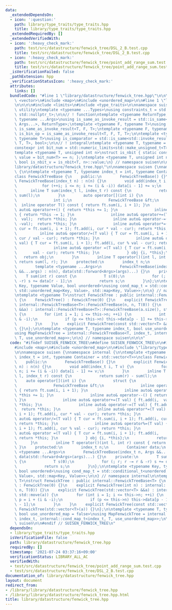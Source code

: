 ```yaml
---
data:
  _extendedDependsOn:
  - icon: ':question:'
    path: library/type_traits/type_traits.hpp
    title: library/type_traits/type_traits.hpp
  _extendedRequiredBy: []
  _extendedVerifiedWith:
  - icon: ':heavy_check_mark:'
    path: test/src/datastructure/fenwick_tree/DSL_2_B.test.cpp
    title: test/src/datastructure/fenwick_tree/DSL_2_B.test.cpp
  - icon: ':heavy_check_mark:'
    path: test/src/datastructure/fenwick_tree/point_add_range_sum.test.cpp
    title: test/src/datastructure/fenwick_tree/point_add_range_sum.test.cpp
  _isVerificationFailed: false
  _pathExtension: hpp
  _verificationStatusIcon: ':heavy_check_mark:'
  attributes:
    links: []
  bundledCode: "#line 1 \"library/datastructure/fenwick_tree.hpp\"\n\n\n\n#include\
    \ <vector>\n#include <map>\n#include <unordered_map>\n\n#line 1 \"library/type_traits/type_traits.hpp\"\
    \n\n\n\n#include <limits>\n#include <type_traits>\n\nnamespace suisen {\n// !\
    \ utility\ntemplate <typename ...Types>\nusing constraints_t = std::enable_if_t<std::conjunction_v<Types...>,\
    \ std::nullptr_t>;\n\n// ! function\ntemplate <typename ReturnType, typename Callable,\
    \ typename ...Args>\nusing is_same_as_invoke_result = std::is_same<std::invoke_result_t<Callable,\
    \ Args...>, ReturnType>;\ntemplate <typename F, typename T>\nusing is_uni_op =\
    \ is_same_as_invoke_result<T, F, T>;\ntemplate <typename F, typename T>\nusing\
    \ is_bin_op = is_same_as_invoke_result<T, F, T, T>;\n\ntemplate <typename Comparator,\
    \ typename T>\nusing is_comparator = std::is_same<std::invoke_result_t<Comparator,\
    \ T, T>, bool>;\n\n// ! integral\ntemplate <typename T, typename = constraints_t<std::is_integral<T>>>\n\
    constexpr int bit_num = std::numeric_limits<std::make_unsigned_t<T>>::digits;\n\
    template <typename T, unsigned int n>\nstruct is_nbit { static constexpr bool\
    \ value = bit_num<T> == n; };\ntemplate <typename T, unsigned int n>\nstatic constexpr\
    \ bool is_nbit_v = is_nbit<T, n>::value;\n} // namespace suisen\n\n\n#line 9 \"\
    library/datastructure/fenwick_tree.hpp\"\n\nnamespace suisen {\nnamespace internal\
    \ {\n\ntemplate <typename T, typename index_t = int, typename Container = std::vector<T>>\n\
    class FenwickTreeBase {\n    public:\n        FenwickTreeBase() {}\n        explicit\
    \ FenwickTreeBase(index_t n) : n(n) {}\n        void add(index_t i, T v) {\n \
    \           for (++i; i <= n; i += (i & -i)) data[i - 1] += v;\n        }\n  \
    \      inline T sum(index_t l, index_t r) const {\n            return sum(r) -\
    \ sum(l);\n        }\n        auto operator[](int i) {\n            struct {\n\
    \                int i;\n                FenwickTreeBase &ft;\n              \
    \  inline operator T() const { return ft.sum(i, i + 1); }\n                inline\
    \ auto& operator++() { return *this += 1; }\n                inline auto& operator--()\
    \ { return *this -= 1; }\n                inline auto& operator+=(T val) { ft.add(i,\
    \  val);  return *this; }\n                inline auto& operator-=(T val) { ft.add(i,\
    \ -val);  return *this; }\n                inline auto& operator*=(T val) { T\
    \ cur = ft.sum(i, i + 1); ft.add(i, cur * val - cur); return *this; }\n      \
    \          inline auto& operator/=(T val) { T cur = ft.sum(i, i + 1); ft.add(i,\
    \ cur / val - cur); return *this; }\n                inline auto& operator%=(T\
    \ val) { T cur = ft.sum(i, i + 1); ft.add(i, cur % val - cur); return *this; }\n\
    \                inline auto& operator =(T val) { T cur = ft.sum(i, i + 1); ft.add(i,\
    \       val - cur); return *this; }\n            } obj {i, *this};\n         \
    \   return obj;\n        }\n        inline T operator()(int l, int r) const {\
    \ return sum(l, r); }\n    protected:\n        index_t n;\n        Container data;\n\
    \        template <typename ...Args>\n        FenwickTreeBase(index_t n, Args\
    \ &&...args) : n(n), data(std::forward<Args>(args)...) {}\n    private:\n    \
    \    T sum(int r) const {\n            T s(0);\n            for (; r; r -= r &\
    \ -r) s += data[r - 1];\n            return s;\n        }\n};\n\ntemplate <typename\
    \ Key, typename Value, bool unordered>\nusing cond_map_t = std::conditional_t<unordered,\
    \ std::unordered_map<Key, Value>, std::map<Key, Value>>;\n\n} // namespace internal\n\
    \ntemplate <typename T>\nstruct FenwickTree : public internal::FenwickTreeBase<T>\
    \ {\n    FenwickTree() : FenwickTree(0) {}\n    explicit FenwickTree(int n) :\
    \ internal::FenwickTreeBase<T>::FenwickTreeBase(n, n, T(0)) {}\n    explicit FenwickTree(std::vector<T>\
    \ &&a) : internal::FenwickTreeBase<T>::FenwickTreeBase(a.size(), std::move(a))\
    \ {\n        for (int i = 1; i <= this->n; ++i) {\n            int p = i + (i\
    \ & -i);\n            if (p <= this->n) this->data[p - 1] += this->data[i - 1];\n\
    \        }\n    }\n    explicit FenwickTree(const std::vector<T> &a) : FenwickTree(std::vector<T>(a))\
    \ {}\n};\n\ntemplate <typename T, typename index_t, bool use_unordered_map = false>\n\
    using MapFenwickTree = internal::FenwickTreeBase<T, index_t, internal::cond_map_t<index_t,\
    \ T, use_unordered_map>>;\n\n} // namespace suisen\n\n\n"
  code: "#ifndef SUISEN_FENWICK_TREE\n#define SUISEN_FENWICK_TREE\n\n#include <vector>\n\
    #include <map>\n#include <unordered_map>\n\n#include \"library/type_traits/type_traits.hpp\"\
    \n\nnamespace suisen {\nnamespace internal {\n\ntemplate <typename T, typename\
    \ index_t = int, typename Container = std::vector<T>>\nclass FenwickTreeBase {\n\
    \    public:\n        FenwickTreeBase() {}\n        explicit FenwickTreeBase(index_t\
    \ n) : n(n) {}\n        void add(index_t i, T v) {\n            for (++i; i <=\
    \ n; i += (i & -i)) data[i - 1] += v;\n        }\n        inline T sum(index_t\
    \ l, index_t r) const {\n            return sum(r) - sum(l);\n        }\n    \
    \    auto operator[](int i) {\n            struct {\n                int i;\n\
    \                FenwickTreeBase &ft;\n                inline operator T() const\
    \ { return ft.sum(i, i + 1); }\n                inline auto& operator++() { return\
    \ *this += 1; }\n                inline auto& operator--() { return *this -= 1;\
    \ }\n                inline auto& operator+=(T val) { ft.add(i,  val);  return\
    \ *this; }\n                inline auto& operator-=(T val) { ft.add(i, -val);\
    \  return *this; }\n                inline auto& operator*=(T val) { T cur = ft.sum(i,\
    \ i + 1); ft.add(i, cur * val - cur); return *this; }\n                inline\
    \ auto& operator/=(T val) { T cur = ft.sum(i, i + 1); ft.add(i, cur / val - cur);\
    \ return *this; }\n                inline auto& operator%=(T val) { T cur = ft.sum(i,\
    \ i + 1); ft.add(i, cur % val - cur); return *this; }\n                inline\
    \ auto& operator =(T val) { T cur = ft.sum(i, i + 1); ft.add(i,       val - cur);\
    \ return *this; }\n            } obj {i, *this};\n            return obj;\n  \
    \      }\n        inline T operator()(int l, int r) const { return sum(l, r);\
    \ }\n    protected:\n        index_t n;\n        Container data;\n        template\
    \ <typename ...Args>\n        FenwickTreeBase(index_t n, Args &&...args) : n(n),\
    \ data(std::forward<Args>(args)...) {}\n    private:\n        T sum(int r) const\
    \ {\n            T s(0);\n            for (; r; r -= r & -r) s += data[r - 1];\n\
    \            return s;\n        }\n};\n\ntemplate <typename Key, typename Value,\
    \ bool unordered>\nusing cond_map_t = std::conditional_t<unordered, std::unordered_map<Key,\
    \ Value>, std::map<Key, Value>>;\n\n} // namespace internal\n\ntemplate <typename\
    \ T>\nstruct FenwickTree : public internal::FenwickTreeBase<T> {\n    FenwickTree()\
    \ : FenwickTree(0) {}\n    explicit FenwickTree(int n) : internal::FenwickTreeBase<T>::FenwickTreeBase(n,\
    \ n, T(0)) {}\n    explicit FenwickTree(std::vector<T> &&a) : internal::FenwickTreeBase<T>::FenwickTreeBase(a.size(),\
    \ std::move(a)) {\n        for (int i = 1; i <= this->n; ++i) {\n            int\
    \ p = i + (i & -i);\n            if (p <= this->n) this->data[p - 1] += this->data[i\
    \ - 1];\n        }\n    }\n    explicit FenwickTree(const std::vector<T> &a) :\
    \ FenwickTree(std::vector<T>(a)) {}\n};\n\ntemplate <typename T, typename index_t,\
    \ bool use_unordered_map = false>\nusing MapFenwickTree = internal::FenwickTreeBase<T,\
    \ index_t, internal::cond_map_t<index_t, T, use_unordered_map>>;\n\n} // namespace\
    \ suisen\n\n#endif // SUISEN_FENWICK_TREE\n"
  dependsOn:
  - library/type_traits/type_traits.hpp
  isVerificationFile: false
  path: library/datastructure/fenwick_tree.hpp
  requiredBy: []
  timestamp: '2021-07-24 03:37:16+09:00'
  verificationStatus: LIBRARY_ALL_AC
  verifiedWith:
  - test/src/datastructure/fenwick_tree/point_add_range_sum.test.cpp
  - test/src/datastructure/fenwick_tree/DSL_2_B.test.cpp
documentation_of: library/datastructure/fenwick_tree.hpp
layout: document
redirect_from:
- /library/library/datastructure/fenwick_tree.hpp
- /library/library/datastructure/fenwick_tree.hpp.html
title: library/datastructure/fenwick_tree.hpp
---
```

